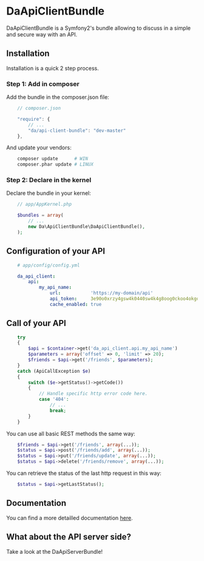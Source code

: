 DaApiClientBundle
=================

DaApiClientBundle is a Symfony2's bundle allowing to discuss in a simple and secure way with an API.

Installation
------------

Installation is a quick 2 step process.

### Step 1: Add in composer

Add the bundle in the composer.json file:

``` js
	// composer.json

	"require": {
		// ...
        "da/api-client-bundle": "dev-master"
    },
```

And update your vendors:

``` bash
    composer update      # WIN
    composer.phar update # LINUX
```

### Step 2: Declare in the kernel

Declare the bundle in your kernel:

``` php
	// app/AppKernel.php

	$bundles = array(
        // ...
        new Da\ApiClientBundle\DaApiClientBundle(),
    );
```

Configuration of your API
-------------------------

``` yaml
	# app/config/config.yml

	da_api_client:
	    api:
	        my_api_name:
	            url:           'https://my-domain/api'
	            api_token:     3e90o0xrzy4gsw4k0440sw4k4g8oog0ckoo4okgogs0wowo4sg
	            cache_enabled: true
```

Call of your API
----------------

``` php
	try
	{
		$api = $container->get('da_api_client.api.my_api_name')
		$parameters = array('offset' => 0, 'limit' => 20);
		$friends = $api->get('/friends', $parameters);
	}
	catch (ApiCallException $e)
	{
		switch ($e->getStatus()->getCode())
		{
			// Handle specific http error code here.
			case '404':
				// ...
				break;
		}
	}
```

You can use all basic REST methods the same way:

``` php
	$friends = $api->get('/friends', array(...));
	$status = $api->post('/friends/add', array(...));
	$status = $api->put('/friends/update', array(...));
	$status = $api->delete('/friends/remove', array(...));
```

You can retrieve the status of the last http request in this way:

``` php
	$status = $api->getLastStatus();
```

Documentation
-------------

You can find a more detailled documentation [here](https://github.com/Gnuckorg/DaApiClientBundle/blob/master/Resources/doc/index.md).

What about the API server side?
-------------------------------

Take a look at the DaApiServerBundle!